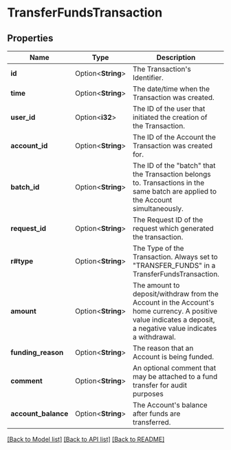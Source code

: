 # TransferFundsTransaction

## Properties

Name | Type | Description | Notes
------------ | ------------- | ------------- | -------------
**id** | Option<**String**> | The Transaction's Identifier. | [optional]
**time** | Option<**String**> | The date/time when the Transaction was created. | [optional]
**user_id** | Option<**i32**> | The ID of the user that initiated the creation of the Transaction. | [optional]
**account_id** | Option<**String**> | The ID of the Account the Transaction was created for. | [optional]
**batch_id** | Option<**String**> | The ID of the \"batch\" that the Transaction belongs to. Transactions in the same batch are applied to the Account simultaneously. | [optional]
**request_id** | Option<**String**> | The Request ID of the request which generated the transaction. | [optional]
**r#type** | Option<**String**> | The Type of the Transaction. Always set to \"TRANSFER_FUNDS\" in a TransferFundsTransaction. | [optional]
**amount** | Option<**String**> | The amount to deposit/withdraw from the Account in the Account's home currency. A positive value indicates a deposit, a negative value indicates a withdrawal. | [optional]
**funding_reason** | Option<**String**> | The reason that an Account is being funded. | [optional]
**comment** | Option<**String**> | An optional comment that may be attached to a fund transfer for audit purposes | [optional]
**account_balance** | Option<**String**> | The Account's balance after funds are transferred. | [optional]

[[Back to Model list]](../README.md#documentation-for-models) [[Back to API list]](../README.md#documentation-for-api-endpoints) [[Back to README]](../README.md)



